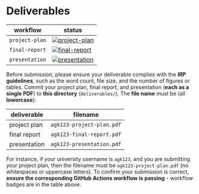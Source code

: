 # Deliverables

| workflow | status |
| - | - |
| `project-plan` | [![project-plan](https://github.com/ese-msc-2023/irp-agk123/actions/workflows/project-plan.yml/badge.svg)](https://github.com/ese-msc-2023/irp-agk123/actions/workflows/project-plan.yml) |
| `final-report` | [![final-report](https://github.com/ese-msc-2023/irp-agk123/actions/workflows/final-report.yml/badge.svg)](https://github.com/ese-msc-2023/irp-agk123/actions/workflows/final-report.yml) |
| `presentation` | [![presentation](https://github.com/ese-msc-2023/irp-agk123/actions/workflows/presentation.yml/badge.svg)](https://github.com/ese-msc-2023/irp-agk123/actions/workflows/presentation.yml) |

Before submission, please ensure your deliverable complies with the **IRP guidelines**, such as the word count, file size, and the number of figures or tables. Commit your project plan, final report, and presentation (**each as a single PDF**) to **this directory** (`deliverables/`). The **file name** must be (all **lowercase**):

| deliverable | filename |
| - | - |
| project plan | `agk123-project-plan.pdf` |
| final report | `agk123-final-report.pdf` |
| presentation | `agk123-presentation.pdf` |

For instance, if your university username is `agk123`, and you are submitting your project plan, then the filename must be `agk123-project-plan.pdf` (no whitespaces or uppercase letters). To confirm your submission is correct, **ensure the corresponding GitHub Actions workflow is passing** - workflow badges are in the table above.
